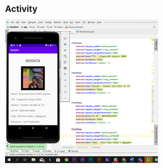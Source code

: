 # Activity
![Alt Teks](https://github.com/Richmondjanusrafiiaryanto/Activity/blob/master/Screenshot%20(1553)2.png)
